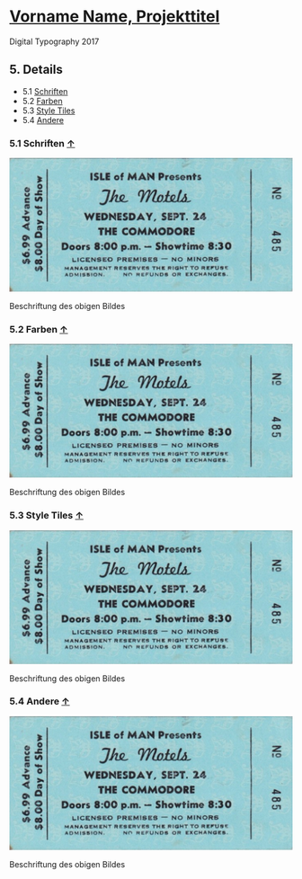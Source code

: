 # [Vorname Name, Projekttitel](../index.md)

Digital Typography 2017

<a id="top"></a>
## 5. Details

* 5.1 [Schriften](#schriften)
* 5.2 [Farben](#farben)
* 5.3 [Style Tiles](#tiles)
* 5.4 [Andere](#andere)

<a id="schriften"></a>
###  5.1 Schriften [&uarr;](#top)

![Vorname Name, Projekttitel Detail XYZ](bild.png)

Beschriftung des obigen Bildes

<a id="farben"></a>
###  5.2 Farben [&uarr;](#top)

![Vorname Name, Projekttitel Detail XYZ](bild.png)

Beschriftung des obigen Bildes

<a id="tiles"></a>
###  5.3 Style Tiles [&uarr;](#top)

![Vorname Name, Projekttitel Detail XYZ](bild.png)

Beschriftung des obigen Bildes

<a id="andere"></a>
###  5.4 Andere [&uarr;](#top)

![Vorname Name, Projekttitel Detail XYZ](bild.png)

Beschriftung des obigen Bildes

